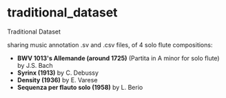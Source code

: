 # traditional_dataset
Traditional Dataset

sharing music annotation .sv and .csv files, of 4 solo flute compositions:
- __BWV 1013's Allemande (around 1725)__ (Partita in A minor for solo flute) by J.S. Bach 
- __Syrinx (1913)__ by C. Debussy
- __Density (1936)__ by E. Varese
- __Sequenza per flauto solo (1958)__ by L. Berio
